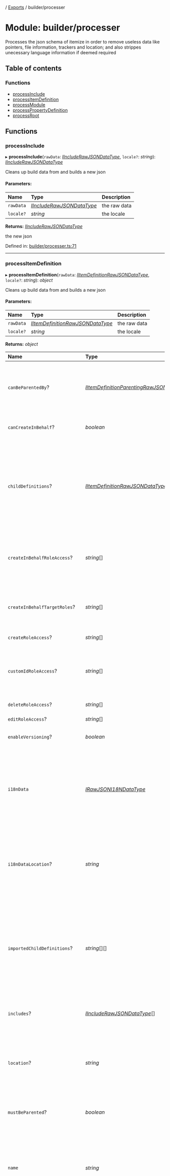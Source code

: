 [](../README.md) / [Exports](../modules.md) / builder/processer

# Module: builder/processer

Processes the json schema of itemize in order to remove useless data
like pointers, file information, trackers and location; and also strippes
unecessary language information if deemed required

## Table of contents

### Functions

- [processInclude](builder_processer.md#processinclude)
- [processItemDefinition](builder_processer.md#processitemdefinition)
- [processModule](builder_processer.md#processmodule)
- [processPropertyDefinition](builder_processer.md#processpropertydefinition)
- [processRoot](builder_processer.md#processroot)

## Functions

### processInclude

▸ **processInclude**(`rawData`: [*IIncludeRawJSONDataType*](../interfaces/base_root_module_itemdefinition_include.iincluderawjsondatatype.md), `locale?`: *string*): [*IIncludeRawJSONDataType*](../interfaces/base_root_module_itemdefinition_include.iincluderawjsondatatype.md)

Cleans up build data from
and builds a new json

#### Parameters:

Name | Type | Description |
:------ | :------ | :------ |
`rawData` | [*IIncludeRawJSONDataType*](../interfaces/base_root_module_itemdefinition_include.iincluderawjsondatatype.md) | the raw data   |
`locale?` | *string* | the locale   |

**Returns:** [*IIncludeRawJSONDataType*](../interfaces/base_root_module_itemdefinition_include.iincluderawjsondatatype.md)

the new json

Defined in: [builder/processer.ts:71](https://github.com/onzag/itemize/blob/0e9b128c/builder/processer.ts#L71)

___

### processItemDefinition

▸ **processItemDefinition**(`rawData`: [*IItemDefinitionRawJSONDataType*](../interfaces/base_root_module_itemdefinition.iitemdefinitionrawjsondatatype.md), `locale?`: *string*): *object*

Cleans up build data from
and builds a new json

#### Parameters:

Name | Type | Description |
:------ | :------ | :------ |
`rawData` | [*IItemDefinitionRawJSONDataType*](../interfaces/base_root_module_itemdefinition.iitemdefinitionrawjsondatatype.md) | the raw data   |
`locale?` | *string* | the locale   |

**Returns:** *object*

Name | Type | Description |
:------ | :------ | :------ |
`canBeParentedBy`? | [*IItemDefinitionParentingRawJSONDataType*](../interfaces/base_root_module_itemdefinition.iitemdefinitionparentingrawjsondatatype.md)[] | Whether it can be parented by other item definitions, these represent a list of rules   |
`canCreateInBehalf`? | *boolean* | Whether an user role can create in behalf   |
`childDefinitions`? | [*IItemDefinitionRawJSONDataType*](../interfaces/base_root_module_itemdefinition.iitemdefinitionrawjsondatatype.md)[] | The actual child definitions that this item definition contains this is appended during process as an array of this same object aka it recurses as a tree   |
`createInBehalfRoleAccess`? | *string*[] | A list of roles of which this item definition is allowed to be used to create in behalf   |
`createInBehalfTargetRoles`? | *string*[] | A list of roles which the item definition is allowed to create in behalf to   |
`createRoleAccess`? | *string*[] | Create role permissions   |
`customIdRoleAccess`? | *string*[] | A list of roles which this item definition is allowed to be used to make custom ids   |
`deleteRoleAccess`? | *string*[] | Delete role permissions   |
`editRoleAccess`? | *string*[] | Edit role permissions   |
`enableVersioning`? | *boolean* | Whether versioning is enabled   |
`i18nData` | [*IRawJSONI18NDataType*](../interfaces/base_root_module.irawjsoni18ndatatype.md) | The i18n data that is attached to that item definition it also doesn't exist in the unprocessed data but comes from the properties file   |
`i18nDataLocation`? | *string* | Also stripped after processed, represents the file location for the i18n properties file   |
`importedChildDefinitions`? | *string*[][] | This gets added during the building process and represents the list of imported definitions that exist within the module and are used for includes these are paths   |
`includes`? | [*IIncludeRawJSONDataType*](../interfaces/base_root_module_itemdefinition_include.iincluderawjsondatatype.md)[] | The includes exist within the item definition   |
`location`? | *string* | Location only exists during the building process and it's stripped and represents the file location the file is   |
`mustBeParented`? | *boolean* | Whether it actually must always be parented   |
`name` | *string* | The name doesn't exist within the raw unprocessed data but it's added and it's equal to the file name or the folder name in case of index.json   |
`ownerIsObjectId`? | *boolean* | This only really makes sense in the user case and it basically shifts the ownership of the object to be its id rather than its created_by attribute   |
`ownerReadRoleAccess`? | *string*[] | If a role doesn't fit the criteria specified in the list the owner of a given item cannot truly be read and the created_by field becomes the unspecified owner   |
`parentingRoleAccess`? | *string*[] | A list of roles who have access to parenting   |
`pointers`? | *any* | The pointers come during the parsing method and are stripped as well after built and it's used to create tracebacks from the raw data   |
`policies`? | [*IPoliciesRawJSONDataType*](../interfaces/base_root_module_itemdefinition.ipoliciesrawjsondatatype.md) | the policies in the raw json form as they are specified in the unprocessed file   |
`properties`? | [*IPropertyDefinitionRawJSONDataType*](../interfaces/base_root_module_itemdefinition_propertydefinition.ipropertydefinitionrawjsondatatype.md)[] | The properties represent the list of properties it has   |
`raw`? | *string* | This is the raw content of the file the pointers came from and it's also stripped after built is done   |
`readRoleAccess`? | *string*[] | Read role permissions   |
`requestLimiters`? | [*IRequestLimitersType*](../interfaces/base_root.irequestlimiterstype.md) | the request limiters   |
`searchRoleAccess`? | *string*[] | Permissions for search purposes   |
`searchable`? | *boolean* | Whether the item definition is searchable, when a module is searchable and the item definition is not, the module precedes   |
`type` | *item* | Basic type   |
`versionIsCountry`? | *boolean* | Whether the version can be a country   |
`versionIsLanguage`? | *boolean* | Whether the version can be a language   |
`versionIsLanguageAndCountry`? | *boolean* | Whether the version can be a country language concat pair such as en-US or fi-FI   |
`versioningRoleAccess`? | *string*[] | The roles that are allowed to do versioning   |

the new json

Defined in: [builder/processer.ts:29](https://github.com/onzag/itemize/blob/0e9b128c/builder/processer.ts#L29)

___

### processModule

▸ **processModule**(`rawData`: [*IModuleRawJSONDataType*](../interfaces/base_root_module.imodulerawjsondatatype.md), `locale?`: *string*): *object*

Cleans up build data from
and builds a new json

#### Parameters:

Name | Type | Description |
:------ | :------ | :------ |
`rawData` | [*IModuleRawJSONDataType*](../interfaces/base_root_module.imodulerawjsondatatype.md) | the raw data   |
`locale?` | *string* | the locale   |

**Returns:** *object*

Name | Type | Description |
:------ | :------ | :------ |
`children` | ([*IItemDefinitionRawJSONDataType*](../interfaces/base_root_module_itemdefinition.iitemdefinitionrawjsondatatype.md) \| [*IModuleRawJSONDataType*](../interfaces/base_root_module.imodulerawjsondatatype.md))[] | the children either module or item definition as found during the folder search   |
`flagRoleAccess`? | *string*[] | The roles that have flagging capabilities over the item definitions of this module, if not specified defaults to anyone logged, flagging only exists at module level and affects all the children   |
`i18nData` | [*IRawJSONI18NDataType*](../interfaces/base_root_module.irawjsoni18ndatatype.md) | The internationalization data   |
`i18nDataLocation`? | *string* | Also stripped after processed, represents the file location for the i18n properties file   |
`location`? | *string* | Location only exists during the building process and it's stripped and represents the file location the file is   |
`maxSearchRecords`? | *number* | Affects both the module and item definition, this determines the amount of match results that can be retrieved at once, if not specified fallbacks to MAX_SEARCH_RECORDS_DEFAULT   |
`maxSearchResults`? | *number* | Affects both the module and the item definition, this determines how big the page of requested values can be, for the limit and offset, it also determines the size of GET_LIST query requests as well that should give a value that is less or equal to this amount, the default for this value is MAX_SEARCH_RESULTS_DEFAULT   |
`modRoleAccess`? | *string*[] | The roles that have moderation capabilities over the item definitions under this module modding only exist at module level as well   |
`name` | *string* | The name of the file that now becomes a property   |
`pointers`? | *any* | The pointers come during the parsing method and are stripped as well after built and it's used to create tracebacks from the raw data   |
`propExtLocation`? | *string* | The prop extensions file location for the module, also stripped   |
`propExtPointers`? | *any* | The prop extensions pointers for use within the tracebacks during the build process, stripped down after done   |
`propExtRaw`? | *string* | The prop extensions raw file source, stripped down as well   |
`propExtensions`? | [*IPropertyDefinitionRawJSONDataType*](../interfaces/base_root_module_itemdefinition_propertydefinition.ipropertydefinitionrawjsondatatype.md)[] | The prop extensions properties that this modules gives to all the item definitions   |
`raw`? | *string* | This is the raw content of the file the pointers came from and it's also stripped after built is done   |
`readRoleAccess`? | *string*[] | The read role access   |
`requestLimiters`? | [*IRequestLimitersType*](../interfaces/base_root.irequestlimiterstype.md) | And AND request limiter is a very powerful one as this would ensure the creation of database indexes that will match and speed up these searches createdAt creates a limiter that requests any search to contain created_at createdBy creates a limiter that requests any search to contain created_by parenting requests for a parent and custom adds to custom properties that will be required at module level, these are basically args And AND index will ensure to add an ordered btree index to these   |
`searchRoleAccess`? | *string*[] | The search role access   |
`searchable`? | *boolean* | Whether the module, and only the module itself is searchable   |
`type` | *module* | The type is module   |

the new json

Defined in: [builder/processer.ts:115](https://github.com/onzag/itemize/blob/0e9b128c/builder/processer.ts#L115)

___

### processPropertyDefinition

▸ **processPropertyDefinition**(`rawData`: [*IPropertyDefinitionRawJSONDataType*](../interfaces/base_root_module_itemdefinition_propertydefinition.ipropertydefinitionrawjsondatatype.md), `locale?`: *string*): [*IPropertyDefinitionRawJSONDataType*](../interfaces/base_root_module_itemdefinition_propertydefinition.ipropertydefinitionrawjsondatatype.md)

#### Parameters:

Name | Type |
:------ | :------ |
`rawData` | [*IPropertyDefinitionRawJSONDataType*](../interfaces/base_root_module_itemdefinition_propertydefinition.ipropertydefinitionrawjsondatatype.md) |
`locale?` | *string* |

**Returns:** [*IPropertyDefinitionRawJSONDataType*](../interfaces/base_root_module_itemdefinition_propertydefinition.ipropertydefinitionrawjsondatatype.md)

Defined in: [builder/processer.ts:90](https://github.com/onzag/itemize/blob/0e9b128c/builder/processer.ts#L90)

___

### processRoot

▸ **processRoot**(`rawData`: [*IRootRawJSONDataType*](../interfaces/base_root.irootrawjsondatatype.md), `locale?`: *string*): *object*

Cleans up build data from
and builds a new json

#### Parameters:

Name | Type | Description |
:------ | :------ | :------ |
`rawData` | [*IRootRawJSONDataType*](../interfaces/base_root.irootrawjsondatatype.md) | the raw data   |
`locale?` | *string* | the locale   |

**Returns:** *object*

Name | Type | Description |
:------ | :------ | :------ |
`children` | [*IModuleRawJSONDataType*](../interfaces/base_root_module.imodulerawjsondatatype.md)[] | All the modules contained within the root it is added after the build   |
`i18nData` | [*Ii18NType*](../interfaces/base_root.ii18ntype.md) | The i18n information that comes from the properties file   |
`location`? | *string* | Exists during the building process and represents the file location it is stripped after processing   |
`pointers`? | *any* | Also exists during the building process only and it's the pointers that are used for tracebacks   |
`raw`? | *string* | The raw content of the file itself, as a plain string, it's stripped after processing   |
`type` | *root* | The type is always root   |

the new json

Defined in: [builder/processer.ts:164](https://github.com/onzag/itemize/blob/0e9b128c/builder/processer.ts#L164)
